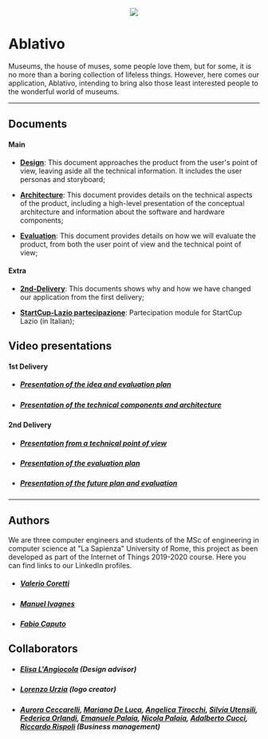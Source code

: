 <p align="center">
  <img src="https://raw.githubusercontent.com/Ablativo/ablativo/master/img/logo.png">
</p>

# Ablativo
Museums, the house of muses, some people love them, but for some, it is no more than a boring collection of lifeless things.
However, here comes our application, Ablativo, intending to bring also those least interested people to the wonderful world of museums.

---
## Documents

#### Main

* **[Design](./Design.md)**: This document approaches the product from the user's point of view, leaving aside all the technical information. It includes the user personas and storyboard;

* **[Architecture](./Architecture.md)**: This document provides details on the technical aspects of the product, including a high-level presentation of the conceptual architecture and information about the software and hardware components;

* **[Evaluation](./Evaluation.md)**: This document provides details on how we will evaluate the product, from both the user point of view and the technical point of view;

#### Extra

* **[2nd-Delivery](./2nd_delivery.md)**: This documents shows why and how we have changed our application from the first delivery;

* **[StartCup-Lazio partecipazione](./pdf/Scheda-partecipazione-Bando-Start-Cup-2020.pdf)**: Partecipation module for StartCup Lazio (in Italian);


## Video presentations

#### 1st Delivery
* ##### [Presentation of the idea and evaluation plan](https://youtu.be/VOPcMZa7giw)
* ##### [Presentation of the technical components and architecture](https://youtu.be/TFFulUF80F0)

#### 2nd Delivery
* ##### [Presentation from a technical point of view](https://youtu.be/0feroPLvXQs)
* ##### [Presentation of the evaluation plan](https://youtu.be/-5nHsma9eOs)
* ##### [Presentation of the future plan and evaluation](https://youtu.be/FWWQo9qq54A)
---
## Authors
We are three computer engineers and students of the MSc of engineering in computer science at "La Sapienza" University of Rome, this project as been developed as part of the Internet of Things 2019-2020 course. Here you can find links to our LinkedIn profiles.
* ##### [Valerio Coretti](https://www.linkedin.com/in/valerio-coretti-2913721a3)
* ##### [Manuel Ivagnes](https://www.linkedin.com/in/manuel-ivagnes-4a5ba018b)
* ##### [Fabio Caputo](https://www.linkedin.com/in/fabio-caputo-41163b171)


## Collaborators
* ##### [Elisa L'Angiocola](http://linkedin.com/in/elisa-l-angiocola-57a69353)  (Design advisor)
* ##### [Lorenzo Urzia](http://linkedin.com/in/lorenzo-urzia-775203167) (logo creator)
* ##### [Aurora Ceccarelli](), [Mariana De Luca](), [Angelica Tirocchi](), [Silvia Utensili](), [Federica Orlandi](), [Emanuele Palaia](), [Nicola Palaia](), [Adalberto Cucci](), [Riccardo Rispoli]() (Business management)

